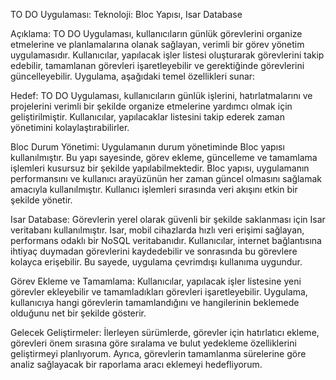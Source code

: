 TO DO Uygulaması:
Teknoloji: Bloc Yapısı, Isar Database

Açıklama: TO DO Uygulaması, kullanıcıların günlük görevlerini organize etmelerine ve planlamalarına olanak sağlayan, verimli bir görev yönetim uygulamasıdır. Kullanıcılar, yapılacak işler listesi oluşturarak görevlerini takip edebilir, tamamlanan görevleri işaretleyebilir ve gerektiğinde görevlerini güncelleyebilir. Uygulama, aşağıdaki temel özellikleri sunar:

Hedef: TO DO Uygulaması, kullanıcıların günlük işlerini, hatırlatmalarını ve projelerini verimli bir şekilde organize etmelerine yardımcı olmak için geliştirilmiştir. Kullanıcılar, yapılacaklar listesini takip ederek zaman yönetimini kolaylaştırabilirler.

Bloc Durum Yönetimi: Uygulamanın durum yönetiminde Bloc yapısı kullanılmıştır. Bu yapı sayesinde, görev ekleme, güncelleme ve tamamlama işlemleri kusursuz bir şekilde yapılabilmektedir. Bloc yapısı, uygulamanın performansını ve kullanıcı arayüzünün her zaman güncel olmasını sağlamak amacıyla kullanılmıştır. Kullanıcı işlemleri sırasında veri akışını etkin bir şekilde yönetir.

Isar Database: Görevlerin yerel olarak güvenli bir şekilde saklanması için Isar veritabanı kullanılmıştır. Isar, mobil cihazlarda hızlı veri erişimi sağlayan, performans odaklı bir NoSQL veritabanıdır. Kullanıcılar, internet bağlantısına ihtiyaç duymadan görevlerini kaydedebilir ve sonrasında bu görevlere kolayca erişebilir. Bu sayede, uygulama çevrimdışı kullanıma uygundur.

Görev Ekleme ve Tamamlama: Kullanıcılar, yapılacak işler listesine yeni görevler ekleyebilir ve tamamladıkları görevleri işaretleyebilir. Uygulama, kullanıcıya hangi görevlerin tamamlandığını ve hangilerinin beklemede olduğunu net bir şekilde gösterir.

Gelecek Geliştirmeler: İlerleyen sürümlerde, görevler için hatırlatıcı ekleme, görevleri önem sırasına göre sıralama ve bulut yedekleme özelliklerini geliştirmeyi planlıyorum. Ayrıca, görevlerin tamamlanma sürelerine göre analiz sağlayacak bir raporlama aracı eklemeyi hedefliyorum.
